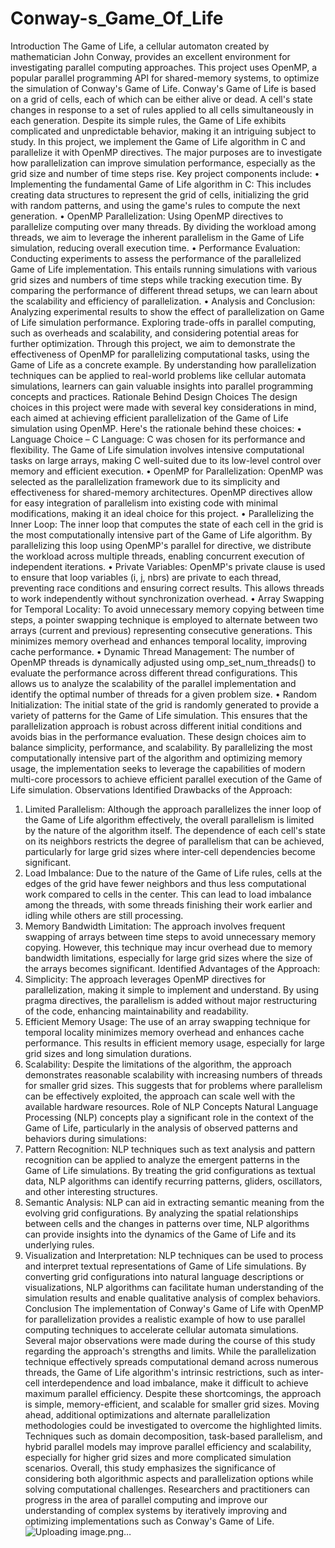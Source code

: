 # Conway-s_Game_Of_Life
Introduction
The Game of Life, a cellular automaton created by mathematician John Conway, provides an excellent environment for investigating parallel computing approaches. This project uses OpenMP, a popular parallel programming API for shared-memory systems, to optimize the simulation of Conway's Game of Life.
Conway's Game of Life is based on a grid of cells, each of which can be either alive or dead. A cell's state changes in response to a set of rules applied to all cells simultaneously in each generation. Despite its simple rules, the Game of Life exhibits complicated and unpredictable behavior, making it an intriguing subject to study.
In this project, we implement the Game of Life algorithm in C and parallelize it with OpenMP directives. The major purposes are to investigate how parallelization can improve simulation performance, especially as the grid size and number of time steps rise. Key project components include:
•	Implementing the fundamental Game of Life algorithm in C: This includes creating data structures to represent the grid of cells, initializing the grid with random patterns, and using the game's rules to compute the next generation.
•	OpenMP Parallelization: Using OpenMP directives to parallelize computing over many threads. By dividing the workload among threads, we aim to leverage the inherent parallelism in the Game of Life simulation, reducing overall execution time.
•	Performance Evaluation: Conducting experiments to assess the performance of the parallelized Game of Life implementation. This entails running simulations with various grid sizes and numbers of time steps while tracking execution time. By comparing the performance of different thread setups, we can learn about the scalability and efficiency of parallelization.
•	Analysis and Conclusion: Analyzing experimental results to show the effect of parallelization on Game of Life simulation performance. Exploring trade-offs in parallel computing, such as overheads and scalability, and considering potential areas for further optimization.
Through this project, we aim to demonstrate the effectiveness of OpenMP for parallelizing computational tasks, using the Game of Life as a concrete example. By understanding how parallelization techniques can be applied to real-world problems like cellular automata simulations, learners can gain valuable insights into parallel programming concepts and practices.
Rationale Behind Design Choices
The design choices in this project were made with several key considerations in mind, each aimed at achieving efficient parallelization of the Game of Life simulation using OpenMP. Here's the rationale behind these choices:
•	Language Choice – C Language: C was chosen for its performance and flexibility. The Game of Life simulation involves intensive computational tasks on large arrays, making C well-suited due to its low-level control over memory and efficient execution.
•	OpenMP for Parallelization: OpenMP was selected as the parallelization framework due to its simplicity and effectiveness for shared-memory architectures. OpenMP directives allow for easy integration of parallelism into existing code with minimal modifications, making it an ideal choice for this project.
•	Parallelizing the Inner Loop: The inner loop that computes the state of each cell in the grid is the most computationally intensive part of the Game of Life algorithm. By parallelizing this loop using OpenMP's parallel for directive, we distribute the workload across multiple threads, enabling concurrent execution of independent iterations.
•	Private Variables: OpenMP's private clause is used to ensure that loop variables (i, j, nbrs) are private to each thread, preventing race conditions and ensuring correct results. This allows threads to work independently without synchronization overhead.
•	Array Swapping for Temporal Locality: To avoid unnecessary memory copying between time steps, a pointer swapping technique is employed to alternate between two arrays (current and previous) representing consecutive generations. This minimizes memory overhead and enhances temporal locality, improving cache performance.
•	Dynamic Thread Management: The number of OpenMP threads is dynamically adjusted using omp_set_num_threads() to evaluate the performance across different thread configurations. This allows us to analyze the scalability of the parallel implementation and identify the optimal number of threads for a given problem size.
•	Random Initialization: The initial state of the grid is randomly generated to provide a variety of patterns for the Game of Life simulation. This ensures that the parallelization approach is robust across different initial conditions and avoids bias in the performance evaluation.
These design choices aim to balance simplicity, performance, and scalability. By parallelizing the most computationally intensive part of the algorithm and optimizing memory usage, the implementation seeks to leverage the capabilities of modern multi-core processors to achieve efficient parallel execution of the Game of Life simulation.
Observations
Identified Drawbacks of the Approach:
1.	Limited Parallelism: Although the approach parallelizes the inner loop of the Game of Life algorithm effectively, the overall parallelism is limited by the nature of the algorithm itself. The dependence of each cell's state on its neighbors restricts the degree of parallelism that can be achieved, particularly for large grid sizes where inter-cell dependencies become significant.
2.	Load Imbalance: Due to the nature of the Game of Life rules, cells at the edges of the grid have fewer neighbors and thus less computational work compared to cells in the center. This can lead to load imbalance among the threads, with some threads finishing their work earlier and idling while others are still processing.
3.	Memory Bandwidth Limitation: The approach involves frequent swapping of arrays between time steps to avoid unnecessary memory copying. However, this technique may incur overhead due to memory bandwidth limitations, especially for large grid sizes where the size of the arrays becomes significant.
Identified Advantages of the Approach:
1.	Simplicity: The approach leverages OpenMP directives for parallelization, making it simple to implement and understand. By using pragma directives, the parallelism is added without major restructuring of the code, enhancing maintainability and readability.
2.	Efficient Memory Usage: The use of an array swapping technique for temporal locality minimizes memory overhead and enhances cache performance. This results in efficient memory usage, especially for large grid sizes and long simulation durations.
3.	Scalability: Despite the limitations of the algorithm, the approach demonstrates reasonable scalability with increasing numbers of threads for smaller grid sizes. This suggests that for problems where parallelism can be effectively exploited, the approach can scale well with the available hardware resources.
Role of NLP Concepts
Natural Language Processing (NLP) concepts play a significant role in the context of the Game of Life, particularly in the analysis of observed patterns and behaviors during simulations:
1.	Pattern Recognition: NLP techniques such as text analysis and pattern recognition can be applied to analyze the emergent patterns in the Game of Life simulations. By treating the grid configurations as textual data, NLP algorithms can identify recurring patterns, gliders, oscillators, and other interesting structures.
2.	Semantic Analysis: NLP can aid in extracting semantic meaning from the evolving grid configurations. By analyzing the spatial relationships between cells and the changes in patterns over time, NLP algorithms can provide insights into the dynamics of the Game of Life and its underlying rules.
3.	Visualization and Interpretation: NLP techniques can be used to process and interpret textual representations of Game of Life simulations. By converting grid configurations into natural language descriptions or visualizations, NLP algorithms can facilitate human understanding of the simulation results and enable qualitative analysis of complex behaviors.
Conclusion
The implementation of Conway's Game of Life with OpenMP for parallelization provides a realistic example of how to use parallel computing techniques to accelerate cellular automata simulations. Several major observations were made during the course of this study regarding the approach's strengths and limits.
While the parallelization technique effectively spreads computational demand across numerous threads, the Game of Life algorithm's intrinsic restrictions, such as inter-cell interdependence and load imbalance, make it difficult to achieve maximum parallel efficiency. Despite these shortcomings, the approach is simple, memory-efficient, and scalable for smaller grid sizes.
Moving ahead, additional optimizations and alternate parallelization methodologies could be investigated to overcome the highlighted limits. Techniques such as domain decomposition, task-based parallelism, and hybrid parallel models may improve parallel efficiency and scalability, especially for higher grid sizes and more complicated simulation scenarios.
Overall, this study emphasizes the significance of considering both algorithmic aspects and parallelization options while solving computational challenges. Researchers and practitioners can progress in the area of parallel computing and improve our understanding of complex systems by iteratively improving and optimizing implementations such as Conway's Game of Life.
![Uploading image.png…]()
